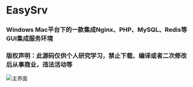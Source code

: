 # EasySrv
### Windows Mac平台下的一款集成Nginx、PHP、MySQL、Redis等GUI集成服务环境
### 版权声明：此源码仅供个人研究学习，禁止下载、编译或者二次修改后从事商业，违法活动等

![主界面](https://github.com/xianyunleo/EasySrv/raw/dev/screenshots/home.png)